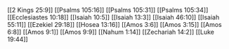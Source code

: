 [[2 Kings 25:9]]
[[Psalms 105:16]]
[[Psalms 105:31]]
[[Psalms 105:34]]
[[Ecclesiastes 10:18]]
[[Isaiah 10:5]]
[[Isaiah 13:3]]
[[Isaiah 46:10]]
[[Isaiah 55:11]]
[[Ezekiel 29:18]]
[[Hosea 13:16]]
[[Amos 3:6]]
[[Amos 3:15]]
[[Amos 6:8]]
[[Amos 9:1]]
[[Amos 9:9]]
[[Nahum 1:14]]
[[Zechariah 14:2]]
[[Luke 19:44]]
